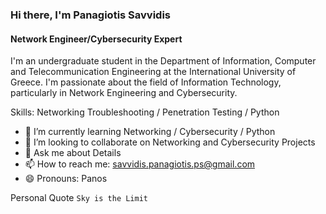 ### Hi there, I'm Panagiotis Savvidis
#### Network Engineer/Cybersecurity Expert
I'm an undergraduate student in the Department of Information, Computer and Telecommunication Engineering at the International University of Greece. I'm passionate about the field of Information Technology, particularly in Network Engineering and Cybersecurity.

Skills: Networking Troubleshooting / Penetration Testing / Python

- 🌱 I’m currently learning Networking / Cybersecurity / Python 
- 👯 I’m looking to collaborate on Networking and Cybersecurity Projects 
- 💬 Ask me about Details 
- 📫 How to reach me: savvidis.panagiotis.ps@gmail.com 
- 😄 Pronouns: Panos 

Personal Quote <code>Sky is the Limit</code>
